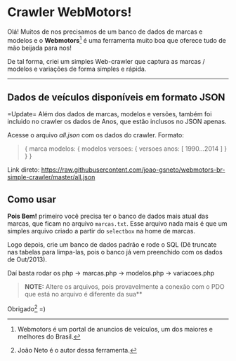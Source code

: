 Crawler WebMotors!
=====================


Olá! Muitos de nos precisamos de um banco de dados de marcas e modelos e o **Webmotors**[^webmotors] é uma ferramenta muito boa que oferece tudo de mão beijada para nos!

De tal forma, criei um simples Web-crawler que captura as marcas / modelos e variações de forma simples e rápida.

----------


Dados de veículos disponíveis em formato JSON
---------

=Update=
Além dos dados de marcas, modelos e versões, também foi incluido no crawler
os dados de Anos, que estão inclusos no JSON apenas.

Acesse o arquivo *all.json* com os dados do crawler.
Formato:

> {
>  marca
>  modelos: {
>       modelos
>       versoes: {
>           versoes
>           anos: [ 1990...2014 ]
>       }
>  }
>}


Link direto: https://raw.githubusercontent.com/joao-gsneto/webmotors-br-simple-crawler/master/all.json



Como usar
---------

**Pois Bem!** primeiro você precisa ter o banco de dados mais atual das marcas, que ficam no arquivo `marcas.txt`. Esse arquivo nada mais é que um simples arquivo criado a partir do `selectbox` na home de marcas.

Logo depois, crie um banco de dados padrão e rode o SQL (Dê truncate nas tabelas para limpa-las, pois o banco já vem preenchido com os dados de Out/2013).

Daí basta rodar os php -> marcas.php -> modelos.php -> variacoes.php

> **NOTE:** Altere os arquivos, pois provavelmente a conexão com o PDO que está no arquivo é diferente da sua**

Obrigado[^joaoneto] =)

  [^webmotors]: Webmotors é um portal de anuncios de veículos, um dos maiores e melhores do Brasil.

  [^joaoneto]: João Neto é o autor dessa ferramenta.

  [1]: http://www.webmotors.com.br/
  [2]: http://www.joaoneto.blog.br "João Neto"
